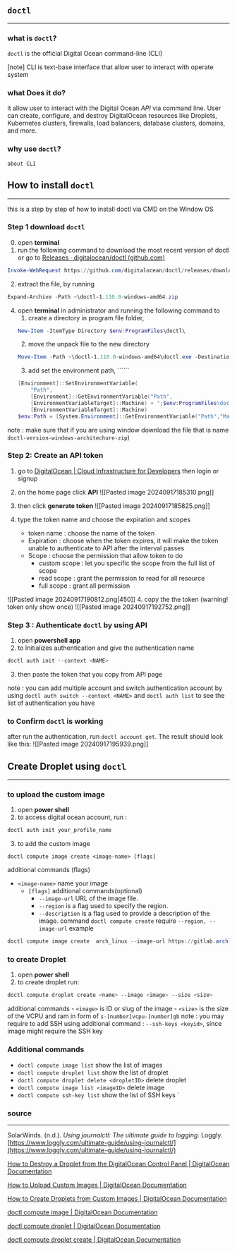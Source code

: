 

## `doctl`
---
### what is `doctl`? 
`doctl` is the official Digital Ocean command-line (CLI)

[note] CLI is text-base interface that allow user to interact with operate system
### what Does it do?
it allow user to interact with the Digital Ocean *API* via command line. User can create, configure, and destroy DigitalOcean resources like Droplets, Kubernetes clusters, firewalls, load balancers, database clusters, domains, and more.

### why use `doctl`?
`about CLI`


## How to install `doctl` 
---
this is a step by step of how to install doctl via CMD on the Window OS 

### Step 1 download `doctl` 
0. open **terminal** 
1. run the following command to download the most recent version of doctl or go to [Releases · digitalocean/doctl (github.com)](https://github.com/digitalocean/doctl/releases)
```powershell
Invoke-WebRequest https://github.com/digitalocean/doctl/releases/download/v1.110.0/doctl-1.110.0-windows-amd64.zip -OutFile ~\doctl-1.110.0-windows-amd64.zip
```
2. extract the file, by running 
```powershell
Expand-Archive -Path ~\doctl-1.110.0-windows-amd64.zip
```

4. open **terminal** in administrator and running the following command to 
	1. create a  directory in program file folder, 
	``` powershell
	New-Item -ItemType Directory $env:ProgramFiles\doctl\
	```
	2. move the unpack file to the new directory
	``` powershell
	Move-Item -Path ~\doctl-1.110.0-windows-amd64\doctl.exe -Destination 
	```
	3. add set the environment path, ``````
	``` powershell
	[Environment]::SetEnvironmentVariable(
		"Path",
		[Environment]::GetEnvironmentVariable("Path",
		[EnvironmentVariableTarget]::Machine) + ";$env:ProgramFiles\doctl\",
		[EnvironmentVariableTarget]::Machine)
	$env:Path = [System.Environment]::GetEnvironmentVariable("Path","Machine")
	```

note : make sure that if you are using window download the file that is name `doctl-version-windows-architechure-zip`)
### Step 2: Create an API token 
1.  go to [DigitalOcean | Cloud Infrastructure for Developers](https://www.digitalocean.com/) then login or signup 

2. on the home page click **API** ![[Pasted image 20240917185310.png]]

3. then click **generate token** ![[Pasted image 20240917185825.png]]

4. type the token name and choose the expiration and scopes
	 - token name :  choose the name of the token
	- Expiration : choose when the token expires, it will make the token unable to authenticate to API after the interval passes
	- Scope : choose the permission that allow token to do
		- custom scope : let you specific the scope from the full list of scope
		- read scope :  grant the permission to read for all resource
		- full scope : grant all permission
	
![[Pasted image 20240917190812.png|450]]
4. copy the the token (warning! token only show once)
![[Pasted image 20240917192752.png]]

### Step 3 : Authenticate `doctl` by using  API 

1. open **powershell app**
2. to Initializes authentication and give the authentication name
``` powershell 
doctl auth init --context <NAME>
```
3. then paste the token that you copy from API page

note : you can add multiple account and switch authentication account by using `doctl auth switch --context <NAME>` and `doctl auth list` to see the list of authentication you have

### to Confirm `doctl` is working

after run the authentication, run `doctl account get`. The result should look like this: 
![[Pasted image 20240917195939.png]]



## Create Droplet using `doctl`
---
### to upload the custom image 
1. open **power shell**
2. to access digital ocean account, run :
```powershell
doctl auth init your_profile_name
```
3. to add the custom image
```
doctl compute image create <image-name> [flags]
```
additional commands (flags)
- `<image-name>` name your image
	- `[flags]` additional commands(optional)
		- `--image-url` URL of the image file.
		- `--region` is a flag used to specify the region.
		- `--description` is a flag used to provide a description of the image.
	command `doctl compute create` require `--region, --image-url`
example
```powershell 
doctl compute image create  arch_linux --image-url https://gitlab.archlinux.org/archlinux/arch-boxes/-/package_files/7527/download --region nyc1
```



### to create Droplet 
1. open **power shell**
2. to create droplet run:
``` bash
doctl compute droplet create <name> --image <image> --size <size>
```
additional commands
	- `<image>` is ID or slug of the image
	- `<size>` is the size of the VCPU and ram in form of `s-[number]vcpu-[number]gb`
	note : you may require to add SSH using additional command : `--ssh-keys <keyid>`, since image might require the SSH key


### Additional commands 
- `doctl compute image list` show the list of images 
- `doctl compute droplet list` show the list of droplet 
- `doctl compute droplet delete <dropletID>` delete droplet 
- `doctl compute image list <imageID>` delete image 
- `doctl compute ssh-key list` show the list of SSH keys
`



### source
---

SolarWinds. (n.d.). _Using journalctl: The ultimate guide to logging_. Loggly. [https://www.loggly.com/ultimate-guide/using-journalctl/](https://www.loggly.com/ultimate-guide/using-journalctl/)

[How to Destroy a Droplet from the DigitalOcean Control Panel | DigitalOcean Documentation](https://docs.digitalocean.com/products/droplets/how-to/destroy/)

[How to Upload Custom Images | DigitalOcean Documentation](https://docs.digitalocean.com/products/custom-images/how-to/upload/)

[How to Create Droplets from Custom Images | DigitalOcean Documentation](https://docs.digitalocean.com/products/custom-images/how-to/create-droplets/)

[doctl compute image | DigitalOcean Documentation](https://docs.digitalocean.com/reference/doctl/reference/compute/image/)

[doctl compute droplet | DigitalOcean Documentation](https://docs.digitalocean.com/reference/doctl/reference/compute/droplet/)

[doctl compute droplet create | DigitalOcean Documentation](https://docs.digitalocean.com/reference/doctl/reference/compute/droplet/create/)